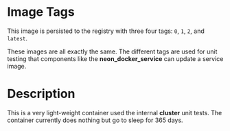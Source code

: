 # Image Tags

This image is persisted to the registry with three four tags: `0`, `1`, `2`, and `latest`.

These images are all exactly the same.  The different tags are used for unit testing that components like the **neon_docker_service** can update a service image.

# Description

This is a very light-weight container used the internal **cluster** unit tests.  The container currently does nothing but go to sleep for 365 days.
